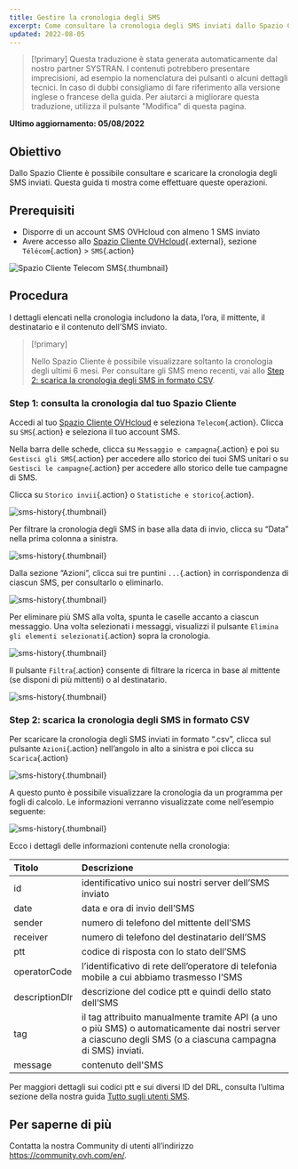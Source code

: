 ```yaml
---
title: Gestire la cronologia degli SMS
excerpt: Come consultare la cronologia degli SMS inviati dallo Spazio Cliente OVHcloud
updated: 2022-08-05
---
```


> [!primary]
> Questa traduzione è stata generata automaticamente dal nostro partner SYSTRAN. I contenuti potrebbero presentare imprecisioni, ad esempio la nomenclatura dei pulsanti o alcuni dettagli tecnici. In caso di dubbi consigliamo di fare riferimento alla versione inglese o francese della guida. Per aiutarci a migliorare questa traduzione, utilizza il pulsante "Modifica" di questa pagina.
>

**Ultimo aggiornamento: 05/08/2022**

## Obiettivo

Dallo Spazio Cliente è possibile consultare e scaricare la cronologia degli SMS inviati. Questa guida ti mostra come effettuare queste operazioni.

## Prerequisiti

- Disporre di un account SMS OVHcloud con almeno 1 SMS inviato
- Avere accesso allo [Spazio Cliente OVHcloud](https://www.ovh.com/auth/?action=gotomanager&from=https://www.ovh.it/&ovhSubsidiary=it){.external}, sezione `Télécom`{.action} > `SMS`{.action}

![Spazio Cliente Telecom SMS](https://raw.githubusercontent.com/ovh/docs/master/templates/control-panel/product-selection/telecom/tpl-telecom-03-en-sms.png){.thumbnail}

## Procedura

I dettagli elencati nella cronologia includono la data, l’ora, il mittente, il destinatario e il contenuto dell’SMS inviato.

> [!primary]
>
> Nello Spazio Cliente è possibile visualizzare soltanto la cronologia degli ultimi 6 mesi. Per consultare gli SMS meno recenti, vai allo [Step 2: scarica la cronologia degli SMS in formato CSV](#csv).
>

### Step 1: consulta la cronologia dal tuo Spazio Cliente

Accedi al tuo [Spazio Cliente OVHcloud](https://www.ovh.com/auth/?action=gotomanager&from=https://www.ovh.com/fr/&ovhSubsidiary=fr) e seleziona `Telecom`{.action}. Clicca su `SMS`{.action} e seleziona il tuo account SMS.

Nella barra delle schede, clicca su `Messaggio e campagna`{.action} e poi su `Gestisci gli SMS`{.action} per accedere allo storico dei tuoi SMS unitari o su `Gestisci le campagne`{.action} per accedere allo storico delle tue campagne di SMS.

Clicca su `Storico invii`{.action} o `Statistiche e storico`{.action}.

![sms-history](images/smshistory1.png){.thumbnail}

Per filtrare la cronologia degli SMS in base alla data di invio, clicca su “Data” nella prima colonna a sinistra.

![sms-history](images/smshistory2.png){.thumbnail}

Dalla sezione “Azioni”, clicca sui tre puntini `...`{.action} in corrispondenza di ciascun SMS, per consultarlo o eliminarlo.

![sms-history](images/smshistory3.png){.thumbnail}

Per eliminare più SMS alla volta, spunta le caselle accanto a ciascun messaggio. Una volta selezionati i messaggi, visualizzi il pulsante `Elimina gli elementi selezionati`{.action} sopra la cronologia.

![sms-history](images/smshistory4.png){.thumbnail}
 
Il pulsante `Filtra`{.action} consente di filtrare la ricerca in base al mittente (se disponi di più mittenti) o al destinatario.

![sms-history](images/smshistory5.png){.thumbnail}
 
### Step 2: scarica la cronologia degli SMS in formato CSV <a name="csv"></a>

Per scaricare la cronologia degli SMS inviati in formato “.csv”, clicca sul pulsante `Azioni`{.action} nell’angolo in alto a sinistra e poi clicca su `Scarica`{.action} 
 
![sms-history](images/smshistory6.png){.thumbnail}
 
A questo punto è possibile visualizzare la cronologia da un programma per fogli di calcolo. Le informazioni verranno visualizzate come nell’esempio seguente: 

![sms-history](images/smshistory7.png){.thumbnail}

Ecco i dettagli delle informazioni contenute nella cronologia:

|  Titolo  |  Descrizione  |
|  :-----          |  :-----          |
|  id |  identificativo unico sui nostri server dell’SMS inviato |
|  date | data e ora di invio dell’SMS  |
|  sender |  numero di telefono del mittente dell’SMS |
|  receiver |  numero di telefono del destinatario dell’SMS |
|  ptt |  codice di risposta con lo stato dell’SMS |
|  operatorCode |  l’identificativo di rete dell’operatore di telefonia mobile a cui abbiamo trasmesso l’SMS |
|  descriptionDIr |  descrizione del codice ptt e quindi dello stato dell’SMS |
|  tag |  il tag attribuito manualmente tramite API (a uno o più SMS) o automaticamente dai nostri server a ciascuno degli SMS (o a ciascuna campagna di SMS) inviati. |
|  message |  contenuto dell'SMS |

Per maggiori dettagli sui codici ptt e sui diversi ID del DRL, consulta l’ultima sezione della nostra guida [Tutto sugli utenti SMS](/pages/telecom/sms/tout_savoir_sur_les_utilisateurs_sms#step-5-specifica-un-url-di-callback).
 
## Per saperne di più

Contatta la nostra Community di utenti all’indirizzo <https://community.ovh.com/en/>.
